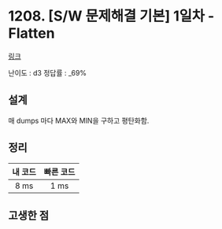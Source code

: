 # 1208. [S/W 문제해결 기본] 1일차 - Flatten

[링크](https://swexpertacademy.com/main/code/problem/problemDetail.do?contestProbId=AV139KOaABgCFAYh&categoryId=AV139KOaABgCFAYh&categoryType=CODE)

난이도 : d3
정답률 : \_69%

## 설계

매 dumps 마다 MAX와 MIN을 구하고 평탄화함.

## 정리

| 내 코드 | 빠른 코드 |
| :-----: | :-------: |
|  8 ms   |   1 ms    |

## 고생한 점
